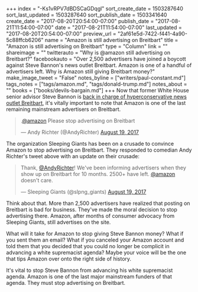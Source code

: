 +++
index = "-Ks1vRPV7dBDSCaGDqgl"
sort_create_date = 1503287640
sort_last_updated = 1503287640
sort_publish_date = 1503341640
create_date = "2017-08-20T20:54:00-07:00"
publish_date = "2017-08-21T11:54:00-07:00"
date = "2017-08-21T11:54:00-07:00"
last_updated = "2017-08-20T20:54:00-07:00"
preview_url = "2af61e5d-7422-f441-4a90-5c88ffcb6206"
name = "Amazon is still advertising on Breitbart"
title = "Amazon is still advertising on Breitbart"
type = "Column"
link = ""
shareimage = ""
twitterauto = "Why is @amazon still advertising on Breitbart?"
facebookauto = "Over 2,500 advertisers have joined a boycott against Steve Bannon's news outlet Breitbart. Amazon is one of a handful of advertisers left. Why is Amazon still giving Breitbart money?"
make_image_tweet = "False"
notes_byline = ["writers/paul-constant.md"]
tags_notes = ["tags/amazon.md", "tags/donald-trump.md"]
notes_about = ""
books = ["books/devils-bargain.md"]
+++
Now that former White House senior advisor Steve Bannon is [back in charge of hyperconservative news outlet Breitbart](http://www.seattlereviewofbooks.com/reviews/the-devil-eats-his-own-tail/), it's vitally important to note that Amazon is one of the last remaining mainstream advertisers on Breitbart. 

<blockquote class="twitter-tweet" data-lang="en"><p lang="en" dir="ltr">.<a href="https://twitter.com/amazon">@amazon</a> Please stop advertising on Breitbart</p>&mdash; Andy Richter (@AndyRichter) <a href="https://twitter.com/AndyRichter/status/898918911395090432">August 19, 2017</a></blockquote>

The organization Sleeping Giants has been on a crusade to convince Amazon to stop advertising on Breitbart. They responded to comedian Andy Richter's tweet above with an update on their crusade:

<blockquote class="twitter-tweet" data-conversation="none" data-lang="en"><p lang="en" dir="ltr">Thank, <a href="https://twitter.com/AndyRichter">@AndyRichter</a>! We&#39;ve been informing advertisers when they show up on Breitbart for 10 months. 2500+ have left. <a href="https://twitter.com/amazon">@amazon</a> doesn&#39;t care.</p>&mdash; Sleeping Giants (@slpng_giants) <a href="https://twitter.com/slpng_giants/status/898945034363445248">August 19, 2017</a></blockquote>

Think about that. More than 2,500 advertisers have realized that posting on Breitbart is bad for business. They've made the moral decision to stop advertising there. Amazon, after months of consumer advocacy from Sleeping Giants, still advertises on the site. 

What will it take for Amazon to stop giving Steve Bannon money? What if you sent them an email? What if you canceled your Amazon account and told them that you decided that you could no longer be complicit in advancing a white supremacist agenda? Maybe your voice will be the one that tips Amazon over onto the right side of history. 

It's vital to stop Steve Bannon from advancing his white supremacist agenda. Amazon is one of the last major mainstream funders of that agenda. They must stop advertising on Breitbart.